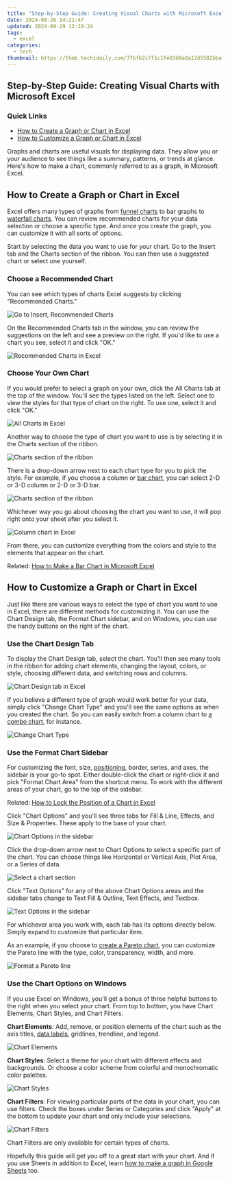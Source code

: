 ```yaml
---
title: "Step-by-Step Guide: Creating Visual Charts with Microsoft Excel"
date: 2024-08-26 14:21:47
updated: 2024-08-29 12:19:24
tags:
  - excel
categories:
  - tech
thumbnail: https://thmb.techidaily.com/77bfb2c7f1c1fe0360a8a12d5582bbafa6a377d533d7c690d2e56cf6d1507405.jpg
---
```


## Step-by-Step Guide: Creating Visual Charts with Microsoft Excel

### Quick Links

* [How to Create a Graph or Chart in Excel](https://mondly-stories.techidaily.com/introduccion-al-control-de-reloj-digital-en-espanol/)
* [How to Customize a Graph or Chart in Excel](https://fox-boxes.techidaily.com/superior-methods-transforming-pinterest-visuals-into-audios/)

 Graphs and charts are useful visuals for displaying data. They allow you or your audience to see things like a summary, patterns, or trends at glance. Here's how to make a chart, commonly referred to as a graph, in Microsoft Excel.

##  How to Create a Graph or Chart in Excel

 Excel offers many types of graphs from [funnel charts](https://buynow-help.techidaily.com/detailed-insight-into-the-campfire-chronicles-character-customization-collection/) to bar graphs to [waterfall charts](https://youtube-docs.techidaily.com/approved-strategies-for-effective-youtube-playlist-distribution/). You can review recommended charts for your data selection or choose a specific type. And once you create the graph, you can customize it with all sorts of options.

 Start by selecting the data you want to use for your chart. Go to the Insert tab and the Charts section of the ribbon. You can then use a suggested chart or select one yourself.

###  Choose a Recommended Chart

 You can see which types of charts Excel suggests by clicking "Recommended Charts."

![Go to Insert, Recommended Charts](https://static1.howtogeekimages.com/wordpress/wp-content/uploads/2021/10/InsertRecommended-ExcelMakeGraph.png) 

 On the Recommended Charts tab in the window, you can review the suggestions on the left and see a preview on the right. If you'd like to use a chart you see, select it and click "OK."

![Recommended Charts in Excel](https://static1.howtogeekimages.com/wordpress/wp-content/uploads/2021/10/RecommendedCharts-ExcelMakeGraph.png) 

###  Choose Your Own Chart

 If you would prefer to select a graph on your own, click the All Charts tab at the top of the window. You'll see the types listed on the left. Select one to view the styles for that type of chart on the right. To use one, select it and click "OK."

![All Charts in Excel](https://static1.howtogeekimages.com/wordpress/wp-content/uploads/2021/10/AllCharts-ExcelMakeGraph.png) 

 Another way to choose the type of chart you want to use is by selecting it in the Charts section of the ribbon.

![Charts section of the ribbon](https://static1.howtogeekimages.com/wordpress/wp-content/uploads/2021/10/Charts-ExcelMakeGraph.png) 

 There is a drop-down arrow next to each chart type for you to pick the style. For example, if you choose a column or [bar chart](https://extra-support.techidaily.com/updated-premium-psd-aesthetic-optimization/), you can select 2-D or 3-D column or 2-D or 3-D bar.

![Charts section of the ribbon](https://static1.howtogeekimages.com/wordpress/wp-content/uploads/2021/10/Charts-ExcelMakeGraph.png) 

 Whichever way you go about choosing the chart you want to use, it will pop right onto your sheet after you select it.

![Column chart in Excel](https://static1.howtogeekimages.com/wordpress/wp-content/uploads/2021/10/ColumnChart-ExcelMakeGraph.png) 

 From there, you can customize everything from the colors and style to the elements that appear on the chart.

Related: [How to Make a Bar Chart in Microsoft Excel](https://extra-support.techidaily.com/updated-premium-psd-aesthetic-optimization/) 

##  How to Customize a Graph or Chart in Excel

 Just like there are various ways to select the type of chart you want to use in Excel, there are different methods for customizing it. You can use the Chart Design tab, the Format Chart sidebar, and on Windows, you can use the handy buttons on the right of the chart.

###  Use the Chart Design Tab

 To display the Chart Design tab, select the chart. You'll then see many tools in the ribbon for adding chart elements, changing the layout, colors, or style, choosing different data, and switching rows and columns.

![Chart Design tab in Excel](https://static1.howtogeekimages.com/wordpress/wp-content/uploads/2021/10/ChartDesignTab-ExcelMakeGraph.png) 

 If you believe a different type of graph would work better for your data, simply click "Change Chart Type" and you'll see the same options as when you created the chart. So you can easily switch from a column chart to [a combo chart](https://hardware-tips.techidaily.com/unveiling-the-secrets-of-pc-components-a-deep-dive-by-toms-hardware/), for instance.

![Change Chart Type](https://static1.howtogeekimages.com/wordpress/wp-content/uploads/2021/10/ChangeChartType-ExcelMakeGraph.png) 

###  Use the Format Chart Sidebar

 For customizing the font, size, [positioning](https://easy-unlock-android.techidaily.com/delete-gmail-account-withwithout-password-on-oppo-find-x6-pro-by-drfone-android/), border, series, and axes, the sidebar is your go-to spot. Either double-click the chart or right-click it and pick "Format Chart Area" from the shortcut menu. To work with the different areas of your chart, go to the top of the sidebar.

Related: [How to Lock the Position of a Chart in Excel](https://easy-unlock-android.techidaily.com/delete-gmail-account-withwithout-password-on-oppo-find-x6-pro-by-drfone-android/) 

 Click "Chart Options" and you'll see three tabs for Fill & Line, Effects, and Size & Properties. These apply to the base of your chart.

![Chart Options in the sidebar](https://static1.howtogeekimages.com/wordpress/wp-content/uploads/2021/10/SidebarChartOptions-ExcelMakeGraph.png) 

 Click the drop-down arrow next to Chart Options to select a specific part of the chart. You can choose things like Horizontal or Vertical Axis, Plot Area, or a Series of data.

![Select a chart section](https://static1.howtogeekimages.com/wordpress/wp-content/uploads/2021/10/SidebarSelectChartOption-ExcelMakeGraph.png) 

 Click "Text Options" for any of the above Chart Options areas and the sidebar tabs change to Text Fill & Outline, Text Effects, and Textbox.

![Text Options in the sidebar](https://static1.howtogeekimages.com/wordpress/wp-content/uploads/2021/10/SidebarTextOptions-ExcelMakeGraph.png) 

 For whichever area you work with, each tab has its options directly below. Simply expand to customize that particular item.

 As an example, if you choose to [create a Pareto chart](https://snapchat-videos.techidaily.com/new-in-2024-capturing-snapshots-transferring-from-snapchat-to-device-storage/), you can customize the Pareto line with the type, color, transparency, width, and more.

![Format a Pareto line](https://static1.howtogeekimages.com/wordpress/wp-content/uploads/2021/10/FormatParetoLine-ExcelMakeGraph.png) 

###  Use the Chart Options on Windows

 If you use Excel on Windows, you'll get a bonus of three helpful buttons to the right when you select your chart. From top to bottom, you have Chart Elements, Chart Styles, and Chart Filters.

**Chart Elements**: Add, remove, or position elements of the chart such as the axis titles, [data labels](https://tech-recovery.techidaily.com/top-gaming-console-picks-for-the-year-2024/), gridlines, trendline, and legend.

![Chart Elements](https://static1.howtogeekimages.com/wordpress/wp-content/uploads/2021/10/ChartElements-ExcelMakeGraph.png) 

**Chart Styles**: Select a theme for your chart with different effects and backgrounds. Or choose a color scheme from colorful and monochromatic color palettes.

![Chart Styles](https://static1.howtogeekimages.com/wordpress/wp-content/uploads/2021/10/ChartStyles-ExcelMakeGraph.png) 

**Chart Filters**: For viewing particular parts of the data in your chart, you can use filters. Check the boxes under Series or Categories and click "Apply" at the bottom to update your chart and only include your selections.

![Chart Filters](https://static1.howtogeekimages.com/wordpress/wp-content/uploads/2021/10/ChartFilters-ExcelMakeGraph.png) 

 Chart Filters are only available for certain types of charts.

 Hopefully this guide will get you off to a great start with your chart. And if you use Sheets in addition to Excel, learn [how to make a graph in Google Sheets](https://instagram-clips.techidaily.com/crafting-cinematic-magic-essential-tips-for-creating-stunning-slow-motion-media-on-instagram/) too.

<ins class="adsbygoogle"
     style="display:block"
     data-ad-format="autorelaxed"
     data-ad-client="ca-pub-7571918770474297"
     data-ad-slot="1223367746"></ins>



<ins class="adsbygoogle"
     style="display:block"
     data-ad-client="ca-pub-7571918770474297"
     data-ad-slot="8358498916"
     data-ad-format="auto"
     data-full-width-responsive="true"></ins>

